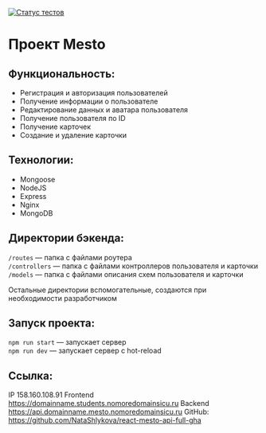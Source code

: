 [![Статус тестов](../../actions/workflows/tests.yml/badge.svg)](../../actions/workflows/tests.yml)
# Проект Mesto

## Функциональность:
* Регистрация и авторизация пользователей
* Получение информации о пользователе
* Редактирование данных и аватара пользователя
* Получение пользователя по ID
* Получение карточек
* Создание и удаление карточки


## Технологии:
* Mongoose
* NodeJS
* Express
* Nginx
* MongoDB

## Директории бэкенда:

`/routes` — папка с файлами роутера  
`/controllers` — папка с файлами контроллеров пользователя и карточки   
`/models` — папка с файлами описания схем пользователя и карточки  
  
Остальные директории вспомогательные, создаются при необходимости разработчиком

## Запуск проекта:

`npm run start` — запускает сервер   
`npm run dev` — запускает сервер с hot-reload

## Cсылка:

IP 158.160.108.91 
Frontend  https://domainname.students.nomoredomainsicu.ru
Backend  https://api.domainname.mesto.nomoredomainsicu.ru
GitHub: https://github.com/NataShlykova/react-mesto-api-full-gha

